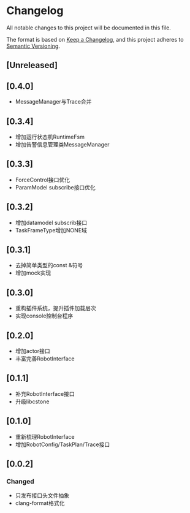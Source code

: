 # Changelog

All notable changes to this project will be documented in this file.

The format is based on [Keep a Changelog](https://keepachangelog.com/en/1.0.0/),
and this project adheres to [Semantic Versioning](https://semver.org/spec/v2.0.0.html).

## [Unreleased]

## [0.4.0]

- MessageManager与Trace合并

## [0.3.4]

- 增加运行状态机RuntimeFsm
- 增加告警信息管理类MessageManager

## [0.3.3]

- ForceControl接口优化
- ParamModel subscribe接口优化

## [0.3.2]

- 增加datamodel subscrib接口
- TaskFrameType增加NONE域

## [0.3.1]

- 去掉简单类型的const &符号
- 增加mock实现

## [0.3.0]

- 重构插件系统，提升插件加载层次
- 实现console控制台程序

## [0.2.0]

- 增加actor接口
- 丰富完善RobotInterface

## [0.1.1]

- 补充RobotInterface接口
- 升级libcstone

## [0.1.0]

- 重新梳理RobotInterface
- 增加RobotConfig/TaskPlan/Trace接口

## [0.0.2]

### Changed

- 只发布接口头文件抽象
- clang-format格式化

